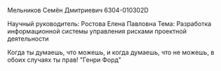Мельников Семён Дмитриевич
6304-010302D

Научный руководитель: Ростова Елена Павловна
Тема: Разработка информационной
системы управления рисками проектной деятельности

Когда ты думаешь, что можешь,
и когда думаешь, что не можешь,
в обоих случаях ты прав!
"Генри Форд"

